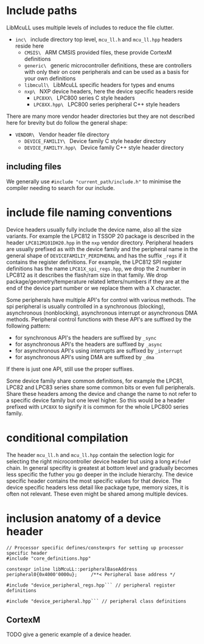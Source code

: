 # Include paths
LibMcuLL uses multiple levels of includes to reduce the file clutter.

* ```inc\ ``` include directory top level, ```mcu_ll.h``` and ```mcu_ll.hpp``` headers reside here
  * ```CMSIS\ ``` ARM CMSIS provided files, these provide CortexM definitions
  * ```generic\ ``` generic microcontroller definitions, these are controllers with only their on core peripherals and can be used as a basis for your own definitions
  * ```libmcull\ ``` LibMcuLL specific headers for types and enums
  * ```nxp\ ``` NXP device headers, here the device specific headers reside
    * ```LPC8XX\ ``` LPC800 series C style headers
    * ```LPC8XX.hpp\ ``` LPC800 series peripheral C++ style headers

There are many more vendor header directories but they are not described here for brevity but do follow the general shape:

* ```VENDOR\ ``` Vendor header file directory
  * ```DEVICE_FAMILIY\ ``` Device family C style header directory
  * ```DEVICE_FAMILTY.hpp\ ``` Device family C++ style header directory

## including files
We generally use ```#include "current_path/include.h"``` to minimise the compiler needing to search for our include.
# include file naming conventions
Device headers usually fully include the device name, also all the size variants. For example the LPC812 in TSSOP 20 package is described in the header ```LPC812M101DH20.hpp``` in the ```nxp``` vendor directory.
Peripheral headers are usually prefixed as with the device family and the peripheral name in the general shape of ```DEVICEFAMILIY_PERIPHERAL``` and has the suffix ```_regs``` if it contains the register definitions. For example, the LPC812 SPI register definitions has the name ```LPC81X_spi_regs.hpp```, we drop the 2 number in LPC812 as it describes the flash/ram size in that family. 
We drop package/geometry/temperature related letters/numbers if they are at the end of the device part number or we replace them with a X character.

Some peripherals have multiple API's for control with various methods. The spi peripheral is usually controlled in a synchronous (blocking), asynchronous (nonblocking), asynchronous interrupt or asynchronous DMA methods. Peripheral control functions with these API's are suffixed by the following pattern:

* for synchronous API's the headers are suffixed by ```_sync```
* for asynchronous API's the headers are suffixed by ```_async```
* for asynchronous API's using interrupts are suffixed by ```_interrupt```
* for asynchronous API's using DMA are suffixed by ```_dma```

If there is just one API, still use the proper suffixes.

Some device family share common definitions, for example the LPC81, LPC82 and LPC83 series share some common bits or even full peripherals. Share these headers among the device and change the name to not refer to a specific device family but one level higher. So this would be a header prefixed with ```LPC8XX``` to signify it is common for the whole LPC800 series family.

# conditional compilation
The header ```mcu_ll.h``` and ```mcu_ll.hpp``` contain the selection logic for selecting the right microcontroller device header but using a long ```#ifndef``` chain. In general specifity is greatest at bottom level and gradually becomes less specific the futher you go deeper in the include hierarchy. The device specific header contains the most specific values for that device. The device specific headers less detail like package type, memory sizes, it is often not relevant. These even might be shared among multiple devices.
# inclusion anatomy of a device header
```
// Processor specific defines/constexprs for setting up processor specific header
#include "core_definitions.hpp"

constexpr inline libMcuLL::peripheralBaseAddress peripheral0{0x4000'0000u};     /**< Peripheral base address */

#include "device_peripheral_regs.hpp``` // peripheral register definitions

#include "device_peripheral.hpp``` // peripheral class definitions
```
## CortexM
TODO give a generic example of a device header.

